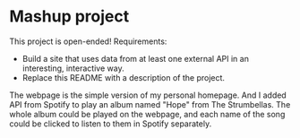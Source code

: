 # Mashup project

This project is open-ended! Requirements:

* Build a site that uses data from at least one external API in an interesting, interactive way.
* Replace this README with a description of the project.

The webpage is the simple version of my personal homepage.
And I added API from Spotify to play an album named "Hope" from The Strumbellas.
The whole album could be played on the webpage, and each name of the song could be clicked to listen to them in Spotify separately.


